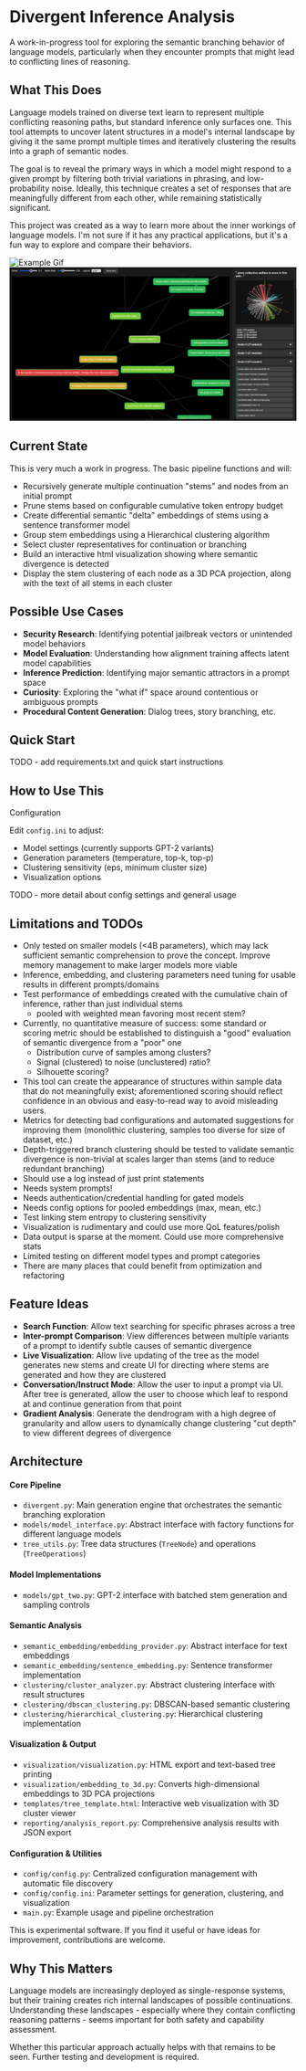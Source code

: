 # Divergent Inference Analysis

A work-in-progress tool for exploring the semantic branching behavior of language models, particularly when they encounter prompts that might lead to conflicting lines of reasoning.

## What This Does

Language models trained on diverse text learn to represent multiple conflicting reasoning paths, but standard inference only surfaces one. This tool attempts to uncover latent structures in a model's internal landscape by giving it the same prompt multiple times and iteratively clustering the results into a graph of semantic nodes.

The goal is to reveal the primary ways in which a model might respond to a given prompt by filtering both trivial variations in phrasing, and low-probability noise. Ideally, this technique creates a set of responses that are meaningfully different from each other, while remaining statistically significant.

This project was created as a way to learn more about the inner workings of language models. I'm not sure if it has any practical applications, but it's a fun way to explore and compare their behaviors.

![Example Gif](images/example_gif_01.gif)
![Example Image](images/example_img_02.png)
## Current State

This is very much a work in progress. The basic pipeline functions and will:

- Recursively generate multiple continuation "stems" and nodes from an initial prompt
- Prune stems based on configurable cumulative token entropy budget
- Create differential semantic "delta" embeddings of stems using a sentence transformer model
- Group stem embeddings using a Hierarchical clustering algorithm
- Select cluster representatives for continuation or branching
- Build an interactive html visualization showing where semantic divergence is detected
- Display the stem clustering of each node as a 3D PCA projection, along with the text of
  all stems in each cluster

## Possible Use Cases

- **Security Research**: Identifying potential jailbreak vectors or unintended model
  behaviors
- **Model Evaluation**: Understanding how alignment training affects latent model
  capabilities
- **Inference Prediction**: Identifying major semantic attractors in a prompt space
- **Curiosity**: Exploring the "what if" space around contentious or ambiguous prompts
- **Procedural Content Generation**: Dialog trees, story branching, etc.

## Quick Start

TODO - add requirements.txt and quick start instructions

## How to Use This

Configuration

Edit `config.ini` to adjust:

- Model settings (currently supports GPT-2 variants)
- Generation parameters (temperature, top-k, top-p)
- Clustering sensitivity (eps, minimum cluster size)
- Visualization options

TODO - more detail about config settings and general usage

## Limitations and TODOs

- Only tested on smaller models (<4B parameters), which may lack sufficient semantic comprehension to prove the concept. Improve memory management to make larger models more viable
- Inference, embedding, and clustering parameters need tuning for usable results in different prompts/domains
- Test performance of embeddings created with the cumulative chain of inference, rather than just individual stems
  - pooled with weighted mean favoring most recent stem?
- Currently, no quantitative measure of success: some standard or scoring metric should be established to distinguish a "good" evaluation of semantic divergence from a "poor" one
  - Distribution curve of samples among clusters?
  - Signal (clustered) to noise (unclustered) ratio?
  - Silhouette scoring?
- This tool can create the appearance of structures within sample data that do not meaningfully exist; aforementioned scoring should reflect confidence in an obvious and easy-to-read way to avoid misleading users.
- Metrics for detecting bad configurations and automated suggestions for improving them (monolithic clustering, samples too diverse for size of dataset, etc.)
- Depth-triggered branch clustering should be tested to validate semantic divergence is non-trivial at scales larger than stems (and to reduce redundant branching)
- Should use a log instead of just print statements
- Needs system prompts!
- Needs authentication/credential handling for gated models
- Needs config options for pooled embeddings (max, mean, etc.)
- Test linking stem entropy to clustering sensitivity
- Visualization is rudimentary and could use more QoL features/polish
- Data output is sparse at the moment. Could use more comprehensive stats
- Limited testing on different model types and prompt categories
- There are many places that could benefit from optimization and refactoring


## Feature Ideas
- **Search Function**: Allow text searching for specific phrases across a tree
- **Inter-prompt Comparison**: View differences between multiple variants of a prompt to identify subtle causes of semantic divergence
- **Live Visualization**: Allow live updating of the tree as the model generates new stems and create UI for directing where stems are generated and how they are clustered
- **Conversation/Instruct Mode**: Allow the user to input a prompt via UI. After tree is generated, allow the user to choose which leaf to respond at and continue generation from that point
- **Gradient Analysis**: Generate the dendrogram with a high degree of granularity and allow users to dynamically change clustering "cut depth" to view different degrees of divergence

## Architecture

#### Core Pipeline

- `divergent.py`: Main generation engine that orchestrates the semantic branching exploration
- `models/model_interface.py`: Abstract interface with factory functions for different language models
- `tree_utils.py`: Tree data structures (`TreeNode`) and operations (`TreeOperations`)

#### Model Implementations

- `models/gpt_two.py`: GPT-2 interface with batched stem generation and sampling controls

#### Semantic Analysis

- `semantic_embedding/embedding_provider.py`: Abstract interface for text embeddings
- `semantic_embedding/sentence_embedding.py`: Sentence transformer implementation
- `clustering/cluster_analyzer.py`: Abstract clustering interface with result structures
- `clustering/dbscan_clustering.py`: DBSCAN-based semantic clustering
- `clustering/hierarchical_clustering.py`: Hierarchical clustering implementation

#### Visualization & Output

- `visualization/visualization.py`: HTML export and text-based tree printing
- `visualization/embedding_to_3d.py`: Converts high-dimensional embeddings to 3D PCA projections
- `templates/tree_template.html`: Interactive web visualization with 3D cluster viewer
- `reporting/analysis_report.py`: Comprehensive analysis results with JSON export

#### Configuration & Utilities

- `config/config.py`: Centralized configuration management with automatic file discovery
- `config/config.ini`: Parameter settings for generation, clustering, and visualization
- `main.py`: Example usage and pipeline orchestration

This is experimental software. If you find it useful or have ideas for improvement, contributions are welcome.

## Why This Matters

Language models are increasingly deployed as single-response systems, but their training creates rich internal landscapes of possible continuations. Understanding these landscapes - especially where they contain conflicting reasoning patterns - seems important for both safety and capability assessment.

Whether this particular approach actually helps with that remains to be seen. Further testing and development is required.
